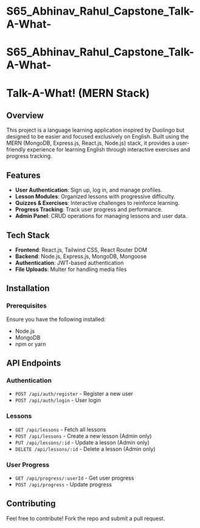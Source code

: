 # S65_Abhinav_Rahul_Capstone_Talk-A-What-
# S65_Abhinav_Rahul_Capstone_Talk-A-What-
# Talk-A-What! (MERN Stack)

## Overview
This project is a language learning application inspired by Duolingo but designed to be easier and focused exclusively on English. Built using the MERN (MongoDB, Express.js, React.js, Node.js) stack, it provides a user-friendly experience for learning English through interactive exercises and progress tracking.

## Features
- **User Authentication**: Sign up, log in, and manage profiles.
- **Lesson Modules**: Organized lessons with progressive difficulty.
- **Quizzes & Exercises**: Interactive challenges to reinforce learning.
- **Progress Tracking**: Track user progress and performance.
- **Admin Panel**: CRUD operations for managing lessons and user data.

## Tech Stack
- **Frontend**: React.js, Tailwind CSS, React Router DOM
- **Backend**: Node.js, Express.js, MongoDB, Mongoose
- **Authentication**: JWT-based authentication
- **File Uploads**: Multer for handling media files

## Installation

### Prerequisites
Ensure you have the following installed:
- Node.js
- MongoDB
- npm or yarn

## API Endpoints
### Authentication
- `POST /api/auth/register` - Register a new user
- `POST /api/auth/login` - User login

### Lessons
- `GET /api/lessons` - Fetch all lessons
- `POST /api/lessons` - Create a new lesson (Admin only)
- `PUT /api/lessons/:id` - Update a lesson (Admin only)
- `DELETE /api/lessons/:id` - Delete a lesson (Admin only)

### User Progress
- `GET /api/progress/:userId` - Get user progress
- `POST /api/progress` - Update progress

## Contributing
Feel free to contribute! Fork the repo and submit a pull request.




